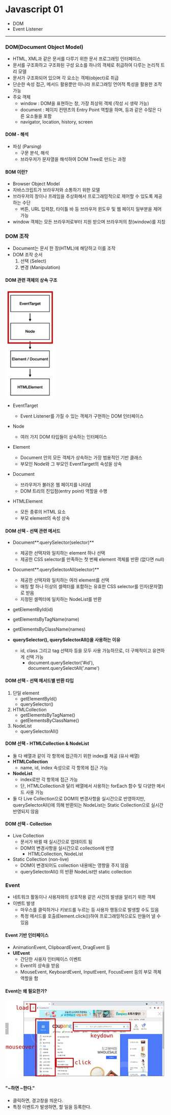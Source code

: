 # Javascript 01

* DOM
* Event Listener

---

### DOM(Document Object Model)

* HTML, XML과 같은 문서를 다루기 위한 문서 프로그래밍 인터페이스
* 문서를 구조화하고 구조화된 구성 요소를 하나의 객체로 취급하여 다루는 논리적 트리 모델
* 문서가 구조화되어 있으며 각 요소는 객체(object)로 취급
* 단순한 속성 접근, 메서드 활용뿐만 아니라 프로그래밍 언어적 특성을 활용한 조작 가능
* 주요 객체
  * window : DOM을 표현하는 창, 가장 최상위 객체 (작성 시 생략 가능)
  * document : 페이지 컨텐츠의 Entry Point 역할을 하며, <body> 등과 같은 수많은 다른 요소들을 포함
  * navigator, location, history, screen

#### DOM - 해석

* 파싱 (Parsing)
  * 구문 분석, 해석
  * 브라우저가 문자열을 해석하여 DOM Tree로 만드는 과정 

#### BOM 이란?

* Browser Object Model
* 자바스크립트가 브라우저와 소통하기 위한 모델
* 브라우저의 창이나 프레임을 추상화해서 프로그래밍적으로 제어할 수 있도록 제공하는 수단
  * 버튼, URL 입력창, 타이틀 바 등 브라우저 윈도우 및 웹 페이지 일부분을 제어 가능
* window 객체는 모든 브라우저로부터 지원 받으며 브라우저의 창(window)를 지칭

### DOM 조작

* Document는 문서 한 장(HTML)에 해당하고 이를 조작
* DOM 조작 순서
  1. 선택 (Select)
  2. 변경 (Manipulation)

#### DOM 관련 객체의 상속 구조

![image-20211030221353736](md-images/image-20211030221353736.png)

* EventTarget
  * Event Listener를 가질 수 있는 객체가 구현하는 DOM 인터페이스
* Node
  * 여러 가지 DOM 타입들이 상속하는 인터페이스

* Element
  * Document 안의 모든 객체가 상속하는 가장 범용적인 기반 클래스
  * 부모인 Node와 그 부모인 EventTarget의 속성을 상속
* Document
  * 브라우저가 불러온 웹 페이지를 나타냄
  * DOM 트리의 진입점(entry point) 역할을 수행
* HTMLElement
  * 모든 종류의 HTML 요소
  * 부모 element의 속성 상속

#### DOM 선택 - 선택 관련 메서드

* Document**.querySelector(selector)**
  * 제공한 선택자와 일치하는 element 하나 선택
  * 제공한 CSS selector를 만족하는 첫 번째 element 객체를 반환 (없다면 null)
* Document**.querySelectorAll(selector)**
  * 제공한 선택자와 일치하는 여러 element를 선택
  * 매칭 할 하나 이상의 셀렉터를 포함하는 유효한 CSS selector를 인자(문자열)로 받음
  * 지정된 셀렉터에 일치하는 NodeList를 반환

* getElementById(id)
* getElementsByTagName(name)
* getElementsByClassName(names)
* **querySelector(), querySelectorAll()을 사용하는 이유**
  * id, class 그리고 tag 선택자 등을 모두 사용 가능하므로, 더 구체적이고 유연하게 선택 가능
    * document.querySelector('#id'), document.querySelectAll('.name')

#### DOM 선택 - 선택 메서드별 반환 타입

1. 단일 element
   * getElementById()
   * querySelector()
2. HTMLCollection
   * getElementsByTagName()
   * getElementsByClassName()
3. NodeList
   * querySelectorAll()

#### DOM 선택 - HTMLCollection & NodeList

* 둘 다 배열과 같이 각 항목에 접근하기 위한 index를 제공 (유사 배열)
* **HTMLCollection**
  * name, id, index 속성으로 각 항목에 접근 가능
* **NodeList**
  * index로만 각 항목에 접근 가능
  * 단, HTMLCollection과 달리 배열에서 사용하는 forEach 함수 및 다양한 메서드 사용 가능
* 둘 다 Live Collection으로 DOM의 변경사항을 실시간으로 반영하지만, querySelectorAll()에 의해 반환되는 NodeList는 Static Collection으로 실시간 반영되지 않음

#### DOM 선택 - Collection

* Live Collection
  * 문서가 바뀔 때 실시간으로 업데이트 됨
  * DOM의 변경사항을 실시간으로 collection에 반영
    * HTMLCollection, NodeList
* Static Collection (non-live)
  * DOM이 변경되어도 collection 내용에는 영향을 주지 않음
  * querySelectorAll() 의 반환 NodeList만 static collection



### Event

* 네트워크 활동이나 사용자와의 상호작용 같은 사건의 발생을 알리기 위한 객체
* 이벤트 발생
  * 마우스를 클릭하거나 키보드를 누르는 등 사용자 행동으로 발생할 수도 있음
  * 특정 메서드를 호출(Element.click())하여 프로그래밍적으로도 만들어 낼 수 있음

#### Event 기반 인터페이스

* AnimationEvent, ClipboardEvent, DragEvent 등
* **UIEvent**
  * 간단한 사용자 인터페이스 이벤트
  * Event의 상속을 받음
  * MouseEvent, KeyboardEvent, InputEvent, FocusEvent 등의 부모 객체 역할을 함

#### Event는 왜 필요한가?

![image-20211030233300237](md-images/image-20211030233300237.png)

#### **"~하면 ~한다."**

* 클릭하면, 경고창을 띄운다.
* 특정 이벤트가 발생하면, 할 일을 등록한다.

